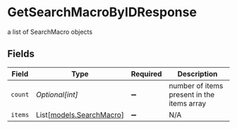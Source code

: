 # GetSearchMacroByIDResponse

a list of SearchMacro objects


## Fields

| Field                                                | Type                                                 | Required                                             | Description                                          |
| ---------------------------------------------------- | ---------------------------------------------------- | ---------------------------------------------------- | ---------------------------------------------------- |
| `count`                                              | *Optional[int]*                                      | :heavy_minus_sign:                                   | number of items present in the items array           |
| `items`                                              | List[[models.SearchMacro](../models/searchmacro.md)] | :heavy_minus_sign:                                   | N/A                                                  |